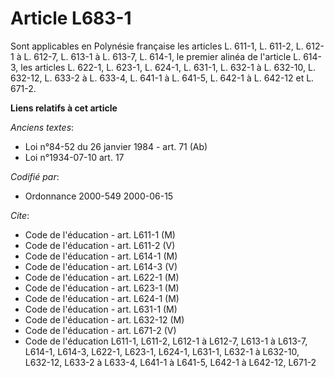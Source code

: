 # Article L683-1

Sont applicables en Polynésie française les articles L. 611-1, L. 611-2, L. 612-1 à L. 612-7, L. 613-1 à L. 613-7, L. 614-1,
le premier alinéa de l'article L. 614-3, les articles L. 622-1, L. 623-1, L. 624-1, L. 631-1, L. 632-1 à L. 632-10, L.
632-12, L. 633-2 à L. 633-4, L. 641-1 à L. 641-5, L. 642-1 à L. 642-12 et L. 671-2.

**Liens relatifs à cet article**

_Anciens textes_:

  - Loi n°84-52 du 26 janvier 1984 - art. 71 (Ab)
  - Loi n°1934-07-10 art. 17

_Codifié par_:

  - Ordonnance 2000-549 2000-06-15

_Cite_:

  - Code de l'éducation - art. L611-1 (M)
  - Code de l'éducation - art. L611-2 (V)
  - Code de l'éducation - art. L614-1 (M)
  - Code de l'éducation - art. L614-3 (V)
  - Code de l'éducation - art. L622-1 (M)
  - Code de l'éducation - art. L623-1 (M)
  - Code de l'éducation - art. L624-1 (M)
  - Code de l'éducation - art. L631-1 (M)
  - Code de l'éducation - art. L632-12 (M)
  - Code de l'éducation - art. L671-2 (V)
  - Code de l'éducation L611-1, L611-2, L612-1 à L612-7, L613-1 à L613-7, L614-1, L614-3, L622-1, L623-1, L624-1, L631-1, L632-1 à L632-10, L632-12, L633-2 à L633-4, L641-1 à L641-5, L642-1 à L642-12, L671-2
